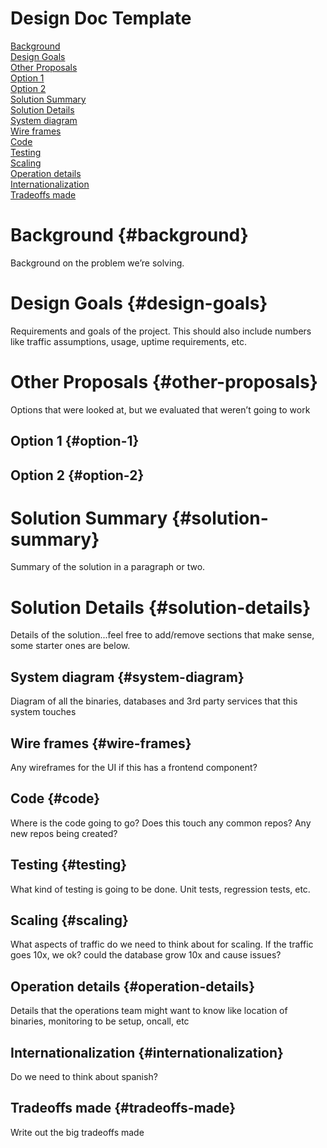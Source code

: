 # Design Doc Template

[Background](#background)  
[Design Goals](#design-goals)  
[Other Proposals](#other-proposals)  
[Option 1](#option-1)  
[Option 2](#option-2)  
[Solution Summary](#solution-summary)  
[Solution Details](#solution-details)  
[System diagram](#system-diagram)  
[Wire frames](#wire-frames)  
[Code](#code)  
[Testing](#testing)  
[Scaling](#scaling)  
[Operation details](#operation-details)  
[Internationalization](#internationalization)  
[Tradeoffs made](#tradeoffs-made)

# Background {#background}

Background on the problem we’re solving.

# Design Goals {#design-goals}

Requirements and goals of the project. This should also include numbers like traffic assumptions, usage, uptime requirements, etc.

# Other Proposals {#other-proposals}

Options that were looked at, but we evaluated that weren’t going to work

## Option 1 {#option-1}

## Option 2 {#option-2}

# Solution Summary {#solution-summary}

Summary of the solution in a paragraph or two.

# 

# Solution Details {#solution-details}

Details of the solution...feel free to add/remove sections that make sense, some starter ones are below.

## System diagram {#system-diagram}

Diagram of all the binaries, databases and 3rd party services that this system touches

## 

## Wire frames {#wire-frames}

Any wireframes for the UI if this has a frontend component?

## Code {#code}

Where is the code going to go?  Does this touch any common repos?  Any new repos being created?

## Testing {#testing}

What kind of testing is going to be done.  Unit tests, regression tests, etc.

## 

## Scaling {#scaling}

What aspects of traffic do we need to think about for scaling. If the traffic goes 10x, we ok?  could the database grow 10x and cause issues?

## Operation details {#operation-details}

Details that the operations team might want to know like location of binaries, monitoring to be setup, oncall, etc

## Internationalization {#internationalization}

Do we need to think about spanish?

## Tradeoffs made {#tradeoffs-made}

Write out the big tradeoffs made  
